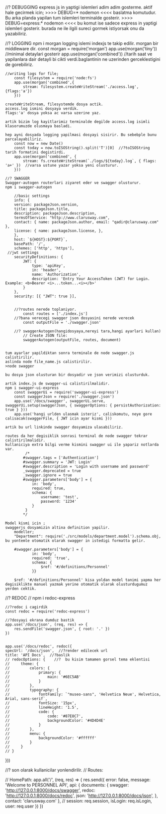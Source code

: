 //? DEBUGGING 
    express js in yaptigi islemleri adim adim gosterme.
    aktif hale gecirmek icin; >>>> DEBUG=* nodemon <<<< baslatma komutudur. Bu arka planda yapilan tum islemleri terminalde gosterir.
    >>>> DEBUG=express:* nodemon <<<< bu komut ise sadece express in yaptigi islemleri gosterir. burada ne ile ilgili sureci gormek istiyorsak onu da yazabiliriz.

//? LOGGING
    npm i morgan
    logging islemi indexjs te takip edilir. morgan bir middleware dir.
        const morgan = require('morgan')
        app.use(morgan('tiny'))   //minimal detaylari gosterir
        app.use(morgan('combined'))  //tarih saat ve yapilanlara dair detayli bi cikti verdi.baglantinin ne uzerinden gerceklestigini de gorebiliriz.

    //writing logs for file;
        const filesystem = require('node:fs')
        app.use(morgan('combined',{
            stream: filesystem.createWriteStream('./access.log',{flags:'a'})
        })) 

    createWriteStream, filesystemde dosya actik.
    access.log ismini dosyaya verdik.
    flags:'a' dosya yoksa ac varsa uzerine yaz.
    
    artik bizim log kayitlarimiz terminalde degilde access.log isimli klasorumuzde olusmaya basladi.

    hep ayni dosyada logging yapilmasi dosyayi sisirir. Bu sebebple bunu parcalayabiliriz.
        const now = new Date()
        const today = now.toISOString().split('T')[0]  //?toISOString tarih formatini degistirdi.
        app.use(morgan('combined', {
            stream: fs.createWriteStream(`./logs/${today}.log`, { flags: 'a+' })  //varsa ustune yazar yoksa yeni olusturur.
        }))

    //? SWAGGER
    Swagger-autogen routerlari ziyaret eder ve swagger olusturur.
    npm i swagger-autogen

        //basic settings
        info: {
		version: packageJson.version,
		title: packageJson.title,
		description: packageJson.description,
		termsOfService: "http://www.clarusway.com",
		contact: { name: packageJson.author, email: "qadir@clarusway.com" },
		license: { name: packageJson.license, },
	    },
	    host: `${HOST}:${PORT}`,
	    basePath: '/',
	    schemes: ['http', 'https'],
     //jwt settings
        securityDefinitions: {
            JWT: {
                type: 'apiKey',
                in: 'header',
                name: 'Authorization',
                description: 'Entry Your AccessToken (JWT) for Login. Example: <b>Bearer <i>...token...<i></b>'
            }
        },
        security: [{ "JWT": true }],


        //?routes nerede toplaniyor.
            const routes = ['./index.js']
        //?bana verecegi swagger json dosyasini nerede verecek
            const outputFile = './swagger.json'

        //? swaggerAutogen(hangidosyaya,nereyi tara,hangi ayarlari kullan)
            // Create JSON file:
            swaggerAutogen(outputFile, routes, document)


    tum ayarlar yapildiktan sonra terminale de node swagger.js calistirilir.
    aslinda node file_name.js calistirilir.
    >node swagger

    bu dosya json olusturan bir dosyadir ve json verimizi olusturduk.

    artik index.js de swagger-ui calistirilmalidir.
    npm i swagger-ui-express
        const swaggerUi = require('swagger-ui-express')
        const swaggerJson = require('./swagger.json')
        app.use('/docs/swagger', swaggerUi.serve, swaggerUi.setup(swaggerJson, { swaggerOptions: { persistAuthorization: true } }))
        app.use('hangi urlden ulasmak isteriz', caliskomutu, neye gore calisacak(swaggerFile, { JWT icin ayar kismi }))

    artik bu url linkinde swagger dosyamiza ulasabiliriz.

    routes da her degisiklik sonrasi terminal de node swagger tekrar calistirilmalidir.
    kullaniciya extra bilgi verme kismini swagger ui ile yapariz notlarda var.
             /*
            #swagger.tags = ['Authentication']
            #swagger.summary = 'JWT: Login'
            #swagger.description = 'Login with username and password'
            _swagger.deprecated = true
            _swagger.ignore = true
            #swagger.parameters['body'] = {
                in: 'body',
                required: true,
                schema: {
                    username: 'test',
                    password: '1234'
                }
             }
            */

    Model kismi icin ;
    swaggerjs dosyamizin altina definition yapilir.
        modeller;
        "Department": require('./src/models/department.model').schema.obj,
    bu yontemle otomatik olarak swagger in istedigi formatta gelir.

        #swagger.parameters['body'] = {
                in: 'body',
                required: 'true',
                schema: {
                    $ref: '#/definitions/Personnel'
                }}

        $ref: '#/definitions/Personnel' kisa yoldan model tanimi yapma her degisiklikte manuel yazmak yerine otomatik olarak olusturdugumuz yerden cektik.


//? REDOC
    // npm i redoc-express

    //?redoc i cagirdik
    const redoc = require('redoc-express')

    //?dosyayi ekrana dumduz bastik
    app.use('/docs/json', (req, res) => {
        res.sendFile('swagger.json', { root: '.' })
    })


    app.use('/docs/redoc', redoc({
    specUrl: '/docs/json',  //?render edilecek url
    title: 'API Docs',  //?baslik
    // redocOptions: {    //?  bu kisim tamamen gorsel tema eklentisi
    //     theme: {    
    //         colors: {
    //             primary: {
    //                 main: '#6EC5AB'
    //             }
    //         },
    //         typography: {
    //             fontFamily: `"museo-sans", 'Helvetica Neue', Helvetica, Arial, sans-serif`,
    //             fontSize: '15px',
    //             lineHeight: '1.5',
    //             code: {
    //                 code: '#87E8C7',
    //                 backgroundColor: '#4D4D4E'
    //             }
    //         },
    //         menu: {
    //             backgroundColor: '#ffffff'
    //         }
    //     }
    // }
}))



//? son olarak kullanicilar yonlendirilir.
// Routes:

// HomePath:
        app.all('/', (req, res) => {
            res.send({
                error: false,
                message: 'Welcome to PERSONNEL API',
                api: {
                    documents: {
                        swagger: 'http://127.0.0.1:8000/docs/swagger',
                        redoc: 'http://127.0.0.1:8000/docs/redoc',
                        json: 'http://127.0.0.1:8000/docs/json',
                    },
                    contact: 'clarusway.com'
                },
                // session: req.session,
                isLogin: req.isLogin,
                user: req.user
            })
        })